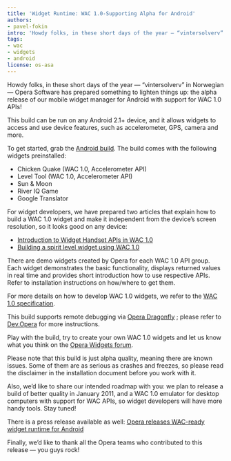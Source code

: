```yaml
---
title: 'Widget Runtime: WAC 1.0-Supporting Alpha for Android'
authors:
- pavel-fokin
intro: 'Howdy folks, in these short days of the year – “vintersolverv” in Norwegian – Opera Software has prepared something to lighten things up: the alpha release of our mobile widget manager for Android with support for WAC 1.0 APIs!'
tags:
- wac
- widgets
- android
license: os-asa
---
```


Howdy folks, in these short days of the year — “vintersolverv” in Norwegian — Opera Software has prepared something to lighten things up: the alpha release of our mobile widget manager for Android with support for WAC 1.0 APIs!

This build can be run on any Android 2.1+ device, and it allows widgets to access and use device features, such as accelerometer, GPS, camera and more.

To get started, grab the [Android build][1]. The build comes with the following widgets preinstalled:

[1]: http://www.opera.com/download/get.pl?sub=++++&id=33389&location=270&nothanks=yes

- Chicken Quake (WAC 1.0, Accelerometer API)
- Level Tool (WAC 1.0, Accelerometer API)
- Sun & Moon
- River IQ Game
- Google Translator

For widget developers, we have prepared two articles that explain how to build a WAC 1.0 widget and make it independent from the device’s screen resolution, so it looks good on any device:

- [Introduction to Widget Handset APIs in WAC 1.0][2]
- [Building a spirit level widget using WAC 1.0][3]

[2]: https://dev.opera.com/articles/view/widget-handset-apis-wac
[3]: https://dev.opera.com/articles/view/building-a-widget-with-wac/

There are demo widgets created by Opera for each WAC 1.0 API group. Each widget demonstrates the basic functionality, displays returned values in real time and provides short introduction how to use respective APIs. Refer to installation instructions on how/where to get them.

For more details on how to develop WAC 1.0 widgets, we refer to the [WAC 1.0 specification][4].

[4]: http://www.wacapps.net/

This build supports remote debugging via [Opera Dragonfly][5] ; please refer to [Dev.Opera][6] for more instructions.

[5]: http://www.opera.com/dragonfly/
[6]: https://dev.opera.com/articles/view/remote-debugging-of-widgets-on-mobile-devices/

Play with the build, try to create your own WAC 1.0 widgets and let us know what you think on the [Opera Widgets forum][7].

[7]: http://my.opera.com/community/forums/forum.dml?id=1296

Please note that this build is just alpha quality, meaning there are known issues. Some of them are as serious as crashes and freezes, so please read the disclaimer in the installation document before you work with it.

Also, we’d like to share our intended roadmap with you: we plan to release a build of better quality in January 2011, and a WAC 1.0 emulator for desktop computers with support for WAC APIs, so widget developers will have more handy tools. Stay tuned!

There is a press release available as well: [Opera releases WAC-ready widget runtime for Android][8]

[8]: http://www.opera.com/press/releases/2010/12/22/

Finally, we’d like to thank all the Opera teams who contributed to this release — you guys rock!
